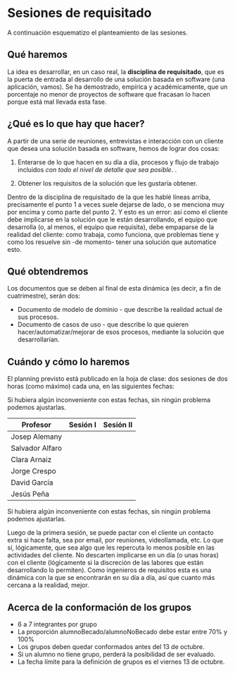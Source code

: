 # Sesiones de requisitado

A continuación esquematizo el planteamiento de las sesiones.

## Qué haremos

La idea es desarrollar, en un caso real, la **disciplina de requisitado**, que es la puerta de entrada al desarrollo de una solución basada en software (una aplicación, vamos). Se ha demostrado, empírica y académicamente, que un porcentaje no menor de proyectos de software que fracasan lo hacen porque está mal llevada esta fase.  

## ¿Qué es lo que hay que hacer? 

A partir de una serie de reuniones, entrevistas e interacción con un cliente que desea una solución basada en software, hemos de lograr dos cosas:

1. Enterarse de lo que hacen en su día a día, procesos y flujo de trabajo incluidos *con todo el nivel de detalle que sea posible*. . 

1. Obtener los requisitos de la solución que les gustaría obtener.

Dentro de la disciplina de requisitado de la que les hablé líneas arriba, precisamente el punto 1 a veces suele dejarse de lado, o se menciona muy por encima y como parte del punto 2. Y esto es un error: así como el cliente debe implicarse en la solución que le están desarrollando, el equipo que desarrolla (o, al menos, el equipo que requisita), debe empaparse de la realidad del cliente: como trabaja, como funciona, que problemas tiene y como los resuelve sin -de momento- tener una solución que automatice esto.

## Qué obtendremos

Los documentos que se deben al final de esta dinámica (es decir, a fin de cuatrimestre), serán dos:

- Documento de modelo de dominio - que describe la realidad actual de sus procesos.
- Documento de casos de uso - que describe lo que quieren hacer/automatizar/mejorar de esos procesos, mediante la solución que desarrollarían.

## Cuándo y cómo lo haremos

El planning previsto está publicado en la hoja de clase: dos sesiones de dos horas (como máximo) cada una, en las siguientes fechas:

Si hubiera algún inconveniente con estas fechas, sin ningún problema podemos ajustarlas. 

<center>


|Profesor|Sesión I|Sesión II
|-|-|-|
|Josep Alemany|
|Salvador Alfaro|
|Clara Arnaiz|
|Jorge Crespo|
|David García|
|Jesús Peña|

</center>

Si hubiera algún inconveniente con estas fechas, sin ningún problema podemos ajustarlas. 

Luego de la primera sesión, se puede pactar con el cliente un contacto extra si hace falta, sea por email, por reuniones, videollamada, etc. Lo que sí, lógicamente, que sea algo que les repercuta lo menos posible en las actividades del cliente. No descarten implicarse en un día (o unas horas) con el cliente (lógicamente si la discreción de las labores que están desarrollando lo permiten). Como ingenieros de requisitos esta es una dinámica con la que se encontrarán en su día a día, así que cuanto más cercana a la realidad, mejor.

## Acerca de la conformación de los grupos

- 6 a 7 integrantes por grupo
- La proporción alumnoBecado/alumnoNoBecado debe estar entre 70% y 100%
- Los grupos deben quedar conformados antes del 13 de octubre.
- Si un alumno no tiene grupo, perderá la posibilidad de ser evaluado.
- La fecha límite para la definición de grupos es el viernes 13 de octubre.
